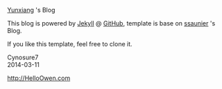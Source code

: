 [Yunxiang](http://caoyunxiang.com) 's Blog

This blog is powered by [Jekyll](http://jekyllrb.com) @ [GitHub](http://github.com/cynosure7), template is base on [ssaunier](http://sebastien.saunier.me/) 's Blog.

If you like this template, feel free to clone it.


Cynosure7  
2014-03-11

http://HelloOwen.com
